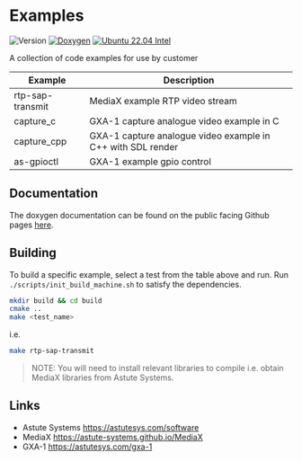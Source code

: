 # Examples
![Version](https://astute-systems.github.io/Examples/version.svg)
[![Doxygen](https://github.com/Astute-Systems/Examples/actions/workflows/build-doxygen.yaml/badge.svg)](https://github.com/Astute-Systems/Examples/actions/workflows/build-doxygen.yaml)
[![Ubuntu 22.04 Intel](https://github.com/Astute-Systems/Examples/actions/workflows/build-ubuntu-22.04-amd64.yaml/badge.svg)](https://github.com/Astute-Systems/Examples/actions/workflows/build-ubuntu-22.04-amd64.yaml)

A collection of code examples for use by customer

| Example          | Description                                                 |
| ---------------- | ----------------------------------------------------------- |
| rtp-sap-transmit | MediaX example RTP video stream                             |
| capture_c        | GXA-1 capture analogue video example in C                   |
| capture_cpp      | GXA-1 capture analogue video example in C++ with SDL render |
| as-gpioctl       | GXA-1 example gpio control                                  |

## Documentation

The doxygen documentation can be found on the public facing Github pages [here](https://astute-systems.github.io/Examples/).

## Building

To build a specific example, select a test from the table above and run. Run ```./scripts/init_build_machine.sh``` to satisfy the dependencies.

``` .bash
mkdir build && cd build
cmake ..
make <test_name>
```

i.e.

``` .bash
make rtp-sap-transmit
```

> NOTE: You will need to install relevant libraries to compile i.e. obtain MediaX libraries from Astute Systems.

## Links

- Astute Systems <https://astutesys.com/software>
- MediaX <https://astute-systems.github.io/MediaX>
- GXA-1 <https://astutesys.com/gxa-1>
